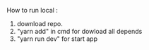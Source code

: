 How to run local : 
1. download repo.
2. "yarn add" in cmd for dowload all depends
3. "yarn run dev" for start app
